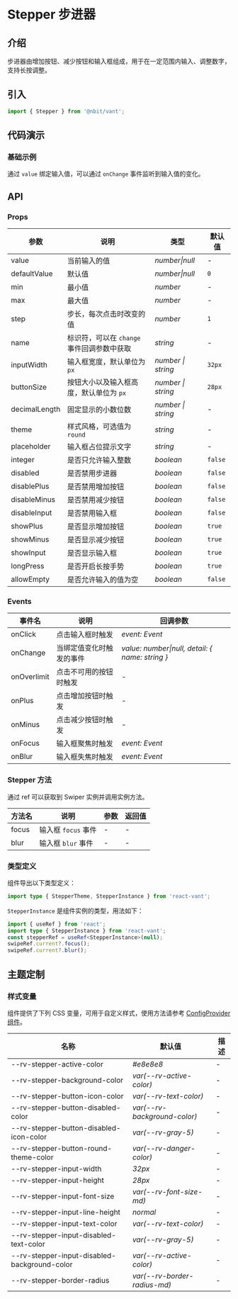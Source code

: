 # Stepper 步进器

## 介绍

步进器由增加按钮、减少按钮和输入框组成，用于在一定范围内输入、调整数字，支持长按调整。

## 引入

```js
import { Stepper } from '@nbit/vant';
```

## 代码演示

### 基础示例

通过 `value` 绑定输入值，可以通过 `onChange` 事件监听到输入值的变化。

<code title="基础示例" src="./demo/base.tsx"></code>

## API

### Props

| 参数 | 说明 | 类型 | 默认值 |
| --- | --- | --- | --- |
| value | 当前输入的值 | _number\|null_ | - |
| defaultValue | 默认值 | _number\|null_ | `0` |
| min | 最小值 | _number_ | - |
| max | 最大值 | _number_ | - |
| step | 步长，每次点击时改变的值 | _number_ | `1` |
| name | 标识符，可以在 `change` 事件回调参数中获取 | _string_ | - |
| inputWidth | 输入框宽度，默认单位为 `px` | _number \| string_ | `32px` |
| buttonSize | 按钮大小以及输入框高度，默认单位为 `px` | _number \| string_ | `28px` |
| decimalLength | 固定显示的小数位数 | _number \| string_ | - |
| theme | 样式风格，可选值为 `round` | _string_ | - |
| placeholder | 输入框占位提示文字 | _string_ | - |
| integer | 是否只允许输入整数 | _boolean_ | `false` |
| disabled | 是否禁用步进器 | _boolean_ | `false` |
| disablePlus | 是否禁用增加按钮 | _boolean_ | `false` |
| disableMinus | 是否禁用减少按钮 | _boolean_ | `false` |
| disableInput | 是否禁用输入框 | _boolean_ | `false` |
| showPlus | 是否显示增加按钮 | _boolean_ | `true` |
| showMinus | 是否显示减少按钮 | _boolean_ | `true` |
| showInput | 是否显示输入框 | _boolean_ | `true` |
| longPress | 是否开启长按手势 | _boolean_ | `true` |
| allowEmpty | 是否允许输入的值为空 | _boolean_ | `false` |

### Events

| 事件名 | 说明 | 回调参数 |
| --- | --- | --- |
| onClick | 点击输入框时触发 | _event: Event_ |
| onChange | 当绑定值变化时触发的事件 | _value: number\|null, detail: { name: string }_ |
| onOverlimit | 点击不可用的按钮时触发 | - |
| onPlus | 点击增加按钮时触发 | - |
| onMinus | 点击减少按钮时触发 | - |
| onFocus | 输入框聚焦时触发 | _event: Event_ |
| onBlur | 输入框失焦时触发 | _event: Event_ |

### Stepper 方法

通过 ref 可以获取到 Swiper 实例并调用实例方法。

| 方法名 | 说明                | 参数 | 返回值 |
| ------ | ------------------- | ---- | ------ |
| focus  | 输入框 `focus` 事件 | -    | -      |
| blur   | 输入框 `blur` 事件  | -    | -      |


### 类型定义

组件导出以下类型定义：

```ts
import type { StepperTheme, StepperInstance } from 'react-vant';
```

`StepperInstance` 是组件实例的类型，用法如下：

```ts
import { useRef } from 'react';
import type { StepperInstance } from 'react-vant';
const stepperRef = useRef<StepperInstance>(null);
swipeRef.current?.focus();
swipeRef.current?.blur();
```

## 主题定制

### 样式变量

组件提供了下列 CSS 变量，可用于自定义样式，使用方法请参考 [ConfigProvider 组件](/components/config-provider)。

| 名称 | 默认值 | 描述 |
| --- | --- | --- |
| --rv-stepper-active-color | _#e8e8e8_ | - |
| --rv-stepper-background-color | _var(--rv-active-color)_ | - |
| --rv-stepper-button-icon-color | _var(--rv-text-color)_ | - |
| --rv-stepper-button-disabled-color | _var(--rv-background-color)_ | - |
| --rv-stepper-button-disabled-icon-color | _var(--rv-gray-5)_ | - |
| --rv-stepper-button-round-theme-color | _var(--rv-danger-color)_ | - |
| --rv-stepper-input-width | _32px_ | - |
| --rv-stepper-input-height | _28px_ | - |
| --rv-stepper-input-font-size | _var(--rv-font-size-md)_ | - |
| --rv-stepper-input-line-height | _normal_ | - |
| --rv-stepper-input-text-color | _var(--rv-text-color)_ | - |
| --rv-stepper-input-disabled-text-color | _var(--rv-gray-5)_ | - |
| --rv-stepper-input-disabled-background-color | _var(--rv-active-color)_ | - |
| --rv-stepper-border-radius | _var(--rv-border-radius-md)_ | - |
